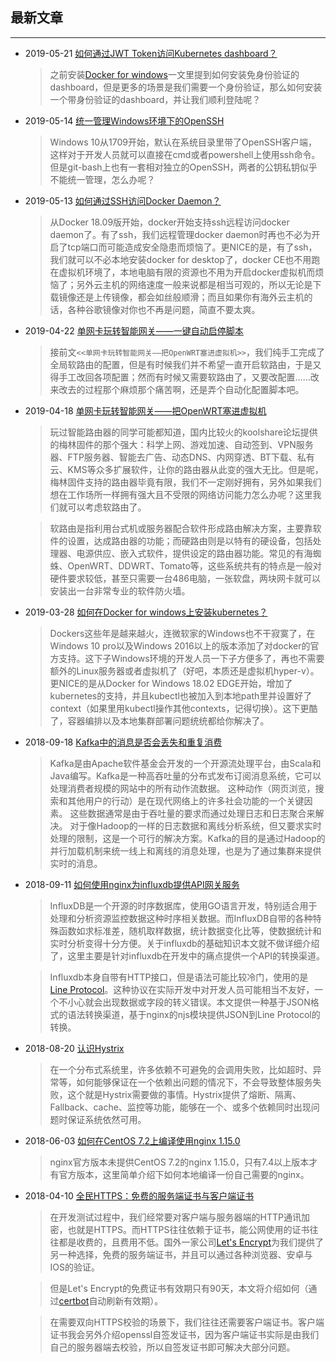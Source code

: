 ## 最新文章

---

- 2019-05-21   [如何通过JWT Token访问Kubernetes dashboard？](blog/k8s-dashboard-admin.md)  

    > 之前安装[Docker for windows](docker-for-windows.md)一文里提到如何安装免身份验证的dashboard，但是更多的场景是我们需要一个身份验证，那么如何安装一个带身份验证的dashboard，并让我们顺利登陆呢？

- 2019-05-14   [统一管理Windows环境下的OpenSSH](blog/openssh-on-windows.md)  

    > Windows 10从1709开始，默认在系统目录里带了OpenSSH客户端，这样对于开发人员就可以直接在cmd或者powershell上使用ssh命令。但是git-bash上也有一套相对独立的OpenSSH，两者的公钥私钥似乎不能统一管理，怎么办呢？

- 2019-05-13   [如何通过SSH访问Docker Daemon？](blog/docker-daemon-with-ssh.md)  

    > 从Docker 18.09版开始，docker开始支持ssh远程访问docker daemon了。有了ssh，我们远程管理docker daemon时再也不必为开启了tcp端口而可能造成安全隐患而烦恼了。更NICE的是，有了ssh，我们就可以不必本地安装docker for desktop了，docker CE也不用跑在虚拟机环境了，本地电脑有限的资源也不用为开启docker虚拟机而烦恼了；另外云主机的网络速度一般来说都是相当可观的，所以无论是下载镜像还是上传镜像，都会如丝般顺滑；而且如果你有海外云主机的话，各种谷歌镜像对你也不再是问题，简直不要太爽。

- 2019-04-22   [单网卡玩转智能网关——一键自动启停脚本](blog/openwrt-script.md)  

    > 接前文`<<单网卡玩转智能网关——把OpenWRT塞进虚拟机>>`，我们纯手工完成了全局软路由的配置，但是有时候我们并不希望一直开启软路由，于是又得手工改回各项配置；然而有时候又需要软路由了，又要改配置……改来改去的过程那个麻烦那个痛苦啊，还是弄个自动化配置脚本吧。

- 2019-04-18   [单网卡玩转智能网关——把OpenWRT塞进虚拟机](blog/openwrt-for-vm.md)  

    > 玩过智能路由器的同学可能都知道，国内比较火的koolshare论坛提供的梅林固件的那个强大：科学上网、游戏加速、自动签到、VPN服务器、FTP服务器、智能去广告、动态DNS、内网穿透、BT下载、私有云、KMS等众多扩展软件，让你的路由器从此变的强大无比。但是呢，梅林固件支持的路由器毕竟有限，我们不一定刚好拥有，另外如果我们想在工作场所一样拥有强大且不受限的网络访问能力怎么办呢？这里我们就可以考虑软路由了。

    > 软路由是指利用台式机或服务器配合软件形成路由解决方案，主要靠软件的设置，达成路由器的功能；而硬路由则是以特有的硬设备，包括处理器、电源供应、嵌入式软件，提供设定的路由器功能。常见的有海蜘蛛、OpenWRT、DDWRT、Tomato等，这些系统共有的特点是一般对硬件要求较低，甚至只需要一台486电脑，一张软盘，两块网卡就可以安装出一台非常专业的软件防火墙。

- 2019-03-28   [如何在Docker for windows上安装kubernetes？](blog/docker-for-windows.md)  

    > Dockers这些年是越来越火，连微软家的Windows也不干寂寞了，在Windows 10 pro以及Windows 2016以上的版本添加了对docker的官方支持。这下子Windows环境的开发人员一下子方便多了，再也不需要额外的Linux服务器或者虚拟机了（好吧，本质还是虚拟机hyper-v）。更NICE的是从Docker for Windows 18.02 EDGE开始，增加了kubernetes的支持，并且kubectl也被加入到本地path里并设置好了context（如果里用kubectl操作其他contexts，记得切换）。这下更酷了，容器编排以及本地集群部署问题统统都给你解决了。

- 2018-09-18   [Kafka中的消息是否会丢失和重复消费](blog/kafka.md)  

    > Kafka是由Apache软件基金会开发的一个开源流处理平台，由Scala和Java编写。Kafka是一种高吞吐量的分布式发布订阅消息系统，它可以处理消费者规模的网站中的所有动作流数据。 这种动作（网页浏览，搜索和其他用户的行动）是在现代网络上的许多社会功能的一个关键因素。 这些数据通常是由于吞吐量的要求而通过处理日志和日志聚合来解决。 对于像Hadoop的一样的日志数据和离线分析系统，但又要求实时处理的限制，这是一个可行的解决方案。Kafka的目的是通过Hadoop的并行加载机制来统一线上和离线的消息处理，也是为了通过集群来提供实时的消息。

- 2018-09-11   [如何使用nginx为influxdb提供API网关服务](blog/influxdb.md)  

    > InfluxDB是一个开源的时序数据库，使用GO语言开发，特别适合用于处理和分析资源监控数据这种时序相关数据。而InfluxDB自带的各种特殊函数如求标准差，随机取样数据，统计数据变化比等，使数据统计和实时分析变得十分方便。关于influxdb的基础知识本文就不做详细介绍了，这里主要是针对influxdb在开发中的痛点提供一个API的转换渠道。

    > Influxdb本身自带有HTTP接口，但是语法可能比较冷门，使用的是[Line Protocol](https://docs.influxdata.com/influxdb/v1.6/write_protocols/line_protocol_tutorial/#special-characters-and-keywords)。这种协议在实际开发中对开发人员可能相当不友好，一个不小心就会出现数据或字段的转义错误。本文提供一种基于JSON格式的语法转换渠道，基于nginx的njs模块提供JSON到Line Protocol的转换。


- 2018-08-20   [认识Hystrix](blog/hystrix.md)  

    > 在一个分布式系统里，许多依赖不可避免的会调用失败，比如超时、异常等，如何能够保证在一个依赖出问题的情况下，不会导致整体服务失败，这个就是Hystrix需要做的事情。Hystrix提供了熔断、隔离、Fallback、cache、监控等功能，能够在一个、或多个依赖同时出现问题时保证系统依然可用。

- 2018-06-03   [如何在CentOS 7.2上编译使用nginx 1.15.0](blog/nginx.md)  

    > nginx官方版本未提供CentOS 7.2的nginx 1.15.0，只有7.4以上版本才有官方版本，这里简单介绍下如何本地编译一份自己需要的nginx。

- 2018-04-10   [全民HTTPS：免费的服务端证书与客户端证书](blog/ssl-certs.md)  

    > 在开发测试过程中，我们经常要对客户端与服务器端的HTTP通讯加密，也就是HTTPS。而HTTPS往往依赖于证书，能公网使用的证书往往都是收费的，且费用不低。国外一家公司[Let's Encrypt](https://letsencrypt.org/getting-started/)为我们提供了另一种选择，免费的服务端证书，并且可以通过各种浏览器、安卓与IOS的验证。

    > 但是Let's Encrypt的免费证书有效期只有90天，本文将介绍如何（通过[certbot](https://certbot.eff.org/lets-encrypt/centosrhel7-other)自动刷新有效期）。
    
    > 在需要双向HTTPS校验的场景下，我们往往还需要客户端证书。客户端证书我会另外介绍openssl自签发证书，因为客户端证书实际是由我们自己的服务器端去校验，所以自签发证书即可解决大部分问题。
